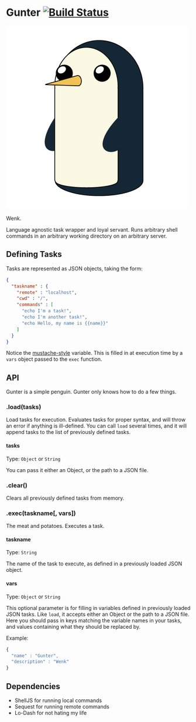 # Gunter [![Build Status](https://magnum.travis-ci.com/500px/gunter.svg?token=xbayY4WQuW55u1swFMoe&branch=master)](https://magnum.travis-ci.com/500px/gunter)

![Gunter](gunter.png)

Wenk.

Language agnostic task wrapper and loyal servant.  Runs arbitrary shell commands
in an arbitrary working directory on an arbitrary server.

## Defining Tasks

Tasks are represented as JSON objects, taking the form:
```json
{
  "taskname" : {
    "remote" : "localhost",
    "cwd" : "/",
    "commands" : [
      "echo I'm a task!",
      "echo I'm another task!",
      "echo Hello, my name is {{name}}"
    ]
  }
}
```

Notice the [mustache-style](http://mustache.github.io/) variable.  This is
filled in at execution time by a `vars` object passed to the `exec` function.

## API

Gunter is a simple penguin.  Gunter only knows how to do a few things.

### .load(tasks)

Load tasks for execution.  Evaluates tasks for proper syntax, and will throw
an error if anything is ill-defined.  You can call `load` several times, and it
will append tasks to the list of previously defined tasks.

#### tasks

Type: `Object` or `String`

You can pass it either an Object, or the path to a JSON file.

### .clear()

Clears all previously defined tasks from memory.

### .exec(taskname[, vars])

The meat and potatoes.  Executes a task.

#### taskname

Type: `String`

The name of the task to execute, as defined in a previously loaded JSON object.

#### vars

Type: `Object` or `String`

This optional parameter is for filling in variables defined in previously loaded
JSON tasks.  Like `load`, it accepts either an Object or the path to a JSON
file.  Here you should pass in keys matching the variable names in your tasks,
and values containing what they should be replaced by.

Example:
```js
{
  "name" : "Gunter",
  "description" : "Wenk"
}
```

## Dependencies

+ ShellJS for running local commands
+ Sequest for running remote commands
+ Lo-Dash for not hating my life
